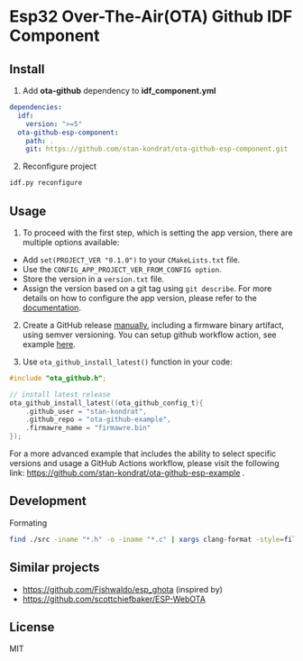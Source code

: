 # Esp32 Over-The-Air(OTA) Github IDF Component


## Install 

1. Add **ota-github** dependency to **idf_component.yml**
```yml
dependencies:
  idf:
    version: ">=5"
  ota-github-esp-component:
    path: .
    git: https://github.com/stan-kondrat/ota-github-esp-component.git
```

2. Reconfigure project
```sh
idf.py reconfigure
```

## Usage

1. To proceed with the first step, which is setting the app version, there are multiple options available:
- Add `set(PROJECT_VER "0.1.0")` to your `CMakeLists.txt` file.
- Use the `CONFIG_APP_PROJECT_VER_FROM_CONFIG option`.
- Store the version in a `version.txt` file.
- Assign the version based on a git tag using `git describe`.
For more details on how to configure the app version, please refer to the [documentation](https://docs.espressif.com/projects/esp-idf/en/latest/esp32/api-reference/system/misc_system_api.html#app-version).

2. Create a GitHub release [manually](https://docs.github.com/en/repositories/releasing-projects-on-github/managing-releases-in-a-repository#creating-a-release), including a firmware binary artifact, using semver versioning. You can setup github workflow action, see example [here](https://github.com/stan-kondrat/ota-github-example).


3. Use `ota_github_install_latest()` function in your code:
```c
#include "ota_github.h";

// install latest release
ota_github_install_latest((ota_github_config_t){
    .github_user = "stan-kondrat",
    .github_repo = "ota-github-example",
    .firmawre_name = "firmawre.bin"
});
```

For a more advanced example that includes the ability to select specific versions and usage a GitHub Actions workflow, please visit the following link: https://github.com/stan-kondrat/ota-github-esp-example .

## Development

Formating
```sh
find ./src -iname "*.h" -o -iname "*.c" | xargs clang-format -style=file -i
```

## Similar projects

- https://github.com/Fishwaldo/esp_ghota (inspired by)
- https://github.com/scottchiefbaker/ESP-WebOTA


## License

MIT
